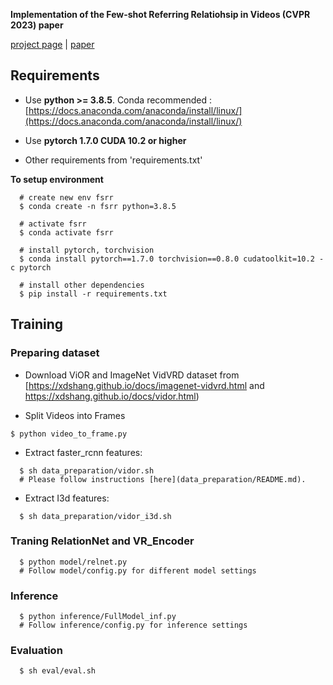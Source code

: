 **Implementation of the Few-shot Referring Relatiohsip in Videos (CVPR 2023) paper**


[project page](https://vl2g.github.io/projects/refRelations/) | [paper](https://vl2g.github.io/projects/refRelations/docs/paper.pdf)

## Requirements
* Use **python >= 3.8.5**. Conda recommended : [https://docs.anaconda.com/anaconda/install/linux/](https://docs.anaconda.com/anaconda/install/linux/)

* Use **pytorch 1.7.0 CUDA 10.2 or higher**

* Other requirements from 'requirements.txt'

**To setup environment**
```
  # create new env fsrr
  $ conda create -n fsrr python=3.8.5

  # activate fsrr
  $ conda activate fsrr

  # install pytorch, torchvision
  $ conda install pytorch==1.7.0 torchvision==0.8.0 cudatoolkit=10.2 -c pytorch

  # install other dependencies
  $ pip install -r requirements.txt
```

## Training

### Preparing dataset
- Download ViOR and ImageNet VidVRD dataset from [https://xdshang.github.io/docs/imagenet-vidvrd.html and https://xdshang.github.io/docs/vidor.html)

- Split Videos into Frames
``` 
$ python video_to_frame.py
```
- Extract faster_rcnn features: 
``` 
  $ sh data_preparation/vidor.sh
  # Please follow instructions [here](data_preparation/README.md).
```
- Extract I3d features:
```
  $ sh data_preparation/vidor_i3d.sh
```

### Traning RelationNet and VR_Encoder
```
  $ python model/relnet.py
  # Follow model/config.py for different model settings
```
### Inference
```
  $ python inference/FullModel_inf.py
  # Follow inference/config.py for inference settings
```

### Evaluation
```
  $ sh eval/eval.sh
```
